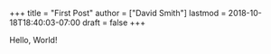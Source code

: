 +++
title = "First Post"
author = ["David Smith"]
lastmod = 2018-10-18T18:40:03-07:00
draft = false
+++

Hello, World!
